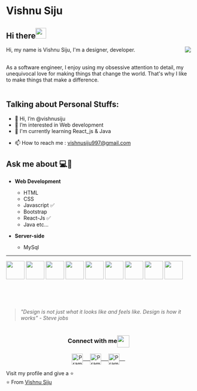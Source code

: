 

# Vishnu Siju  


## Hi there<img src="https://github.com/TheDudeThatCode/TheDudeThatCode/blob/master/Assets/Hi.gif" width="29px"> 
<img align="right"  src="https://github.com/rajput2107/rajput2107/blob/master/Assets/Developer.gif"/>
Hi, my name is Vishnu Siju, I'm a designer, developer.
<!--  I'm a full-stack web developer, <!--I love programming, writing, speaking and traveling. --><br><br> 
  
  As a software engineer, I enjoy using my obsessive attention to detail, my unequivocal
 love for making things that change the world. That's why I like to make
	things that make a difference. <br><br>
  
## Talking about Personal Stuffs:


 
- 👋 Hi, I’m @vishnusiju  <br>
- 👀 I’m interested in Web development   <br>
- 🌱 I'm currently learning  React_js & Java <br> 
<!-- - 💞️ I’m looking to collaborate on    <br> -->
- 📫 How to reach me : vishnusiju997@gmail.com   <br>

## Ask me about :computer:👨


<!-- - **Programming Language** 💻
	- Python :white_check_mark:
	- C# -->
<!-- 	-  etc... -->

- **Web Development**                                            
	- HTML				               
	- CSS 					       
	- Javascript :white_check_mark:
	- Bootstrap
	- React-Js :white_check_mark:
	- Java etc...

- **Server-side**
	- MySql
<!-- 	- PostgreSQL -->



<hr>
<!-- <img  src="https://upload.wikimedia.org/wikipedia/commons/thumb/9/94/MERN-logo.png/800px-MERN-logo.png"><br> -->
<!-- <img align="right" src="https://i.pinimg.com/originals/07/3e/a8/073ea8b86447ed9310e7e73bd89894b3.png"> -->

<!-- <code><a href="https://www.python.org/" target="_blank"><img height="50" src="https://www.vectorlogo.zone/logos/reactjs/reactjs-ar21.svg"></a></code> -->

<code><a href="#" target="_blank"><img height="50" src="https://www.vectorlogo.zone/logos/w3_html5/w3_html5-ar21.svg"></a></code>
<code><a href="#" target="_blank"><img height="50" src="https://www.vectorlogo.zone/logos/netlifyapp_watercss/netlifyapp_watercss-ar21.svg"></a></code>
<code><a href="#" target="_blank"><img height="50" src="https://www.vectorlogo.zone/logos/java/java-ar21.svg"></a></code>
<code><a href="#" target="_blank"><img height="50" src="https://www.vectorlogo.zone/logos/getbootstrap/getbootstrap-ar21.svg"></a></code>
<code><a href="#" target="_blank"><img height="50" src="https://www.vectorlogo.zone/logos/reactjs/reactjs-ar21.svg"></a></code>
<code><a href="#" target="_blank"><img height="50" src="https://www.vectorlogo.zone/logos/nodejs/nodejs-horizontal.svg"></a></code>
<code><a href="#" target="_blank"><img height="50" src="https://cdn.worldvectorlogo.com/logos/logo-javascript.svg"></a></code>
<code><a href="#" target="_blank"><img height="50" src="https://www.vectorlogo.zone/logos/git-scm/git-scm-ar21.svg"></a></code>
<code><a href="#" target="_blank"><img height="50" src="https://www.vectorlogo.zone/logos/github/github-ar21.svg"></a></code>


<!-- <code><a href="https://www.python.org/" target="_blank"><img height="50" src="https://www.vectorlogo.zone/logos/getbootstrap/getbootstrap-icon.svg"></a></code> -->
<!-- <code><a href="https://www.linux.org/" target="_blank"><img height="50" src="https://www.vectorlogo.zone/logos/expressjs/expressjs-ar21.svg"></a></code>
<code><a href="https://www.docker.com/" target="_blank"><img height="50" src="https://www.vectorlogo.zone/logos/docker/docker-official.svg"></a></code> -->
<br/><br/>


<!-- </br><br><br> -->
##

>  *"Design is not just what it looks like and feels like. Design is how it works" - Steve jobs*

#


<div align="center">
  <h3 align="center">Connect with me<img align="center" src="https://github.com/rajput2107/rajput2107/blob/master/Assets/Handshake.gif" height="33px" /></h3> 
</div>
<p align="center">
 <a href="https://in.linkedin.com/in/vishnu-siju-40742a203/" target="blank">
  <img align="center" alt="Pramod's LinkedIn" width="30px" src="https://www.vectorlogo.zone/logos/linkedin/linkedin-icon.svg" /> &nbsp; &nbsp;
 </a>
 <a href="https://www.instagram.com/vishnu_siju/" target="blank">
  <img align="center" alt="Pramod's Instagram" width="30px" src="https://www.vectorlogo.zone/logos/instagram/instagram-icon.svg" /> &nbsp; &nbsp;
 </a>
 <a href="https://twitter.com/SijuVishnu/" target="blank">
  <img align="center" alt="Pramod's Twitter" width="30px" src="https://www.vectorlogo.zone/logos/twitter/twitter-official.svg"> &nbsp; &nbsp;
 </a>
	
	
 <br>



Visit my profile and give a ⭐️
<br/>
⭐️ From [Vishnu Siju](https://github.com/vishnusiju)




<!---
vishnusiju/vishnusiju is a ✨ special ✨ repository because its `README.md` (this file) appears on your GitHub profile.
You can click the Preview link to take a look at your changes.
--->
